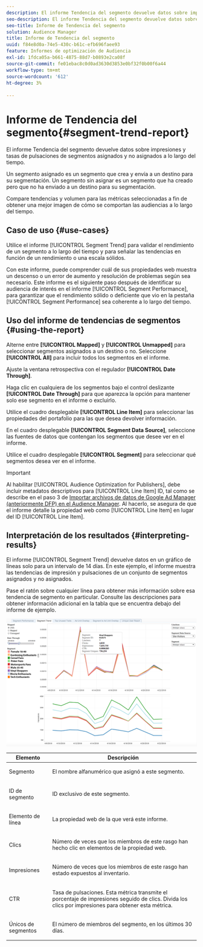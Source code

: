 ```yaml
---
description: El informe Tendencia del segmento devuelve datos sobre impresiones y tasas de pulsaciones de segmentos asignados y no asignados a lo largo del tiempo. Un segmento asignado es un segmento que crea y envía a un destino para su segmentación. Un segmento sin asignar es un segmento que ha creado pero que no ha enviado a un destino para su segmentación. Compare tendencias y volumen para las métricas seleccionadas a fin de obtener una mejor imagen de cómo se comportan las audiencias a lo largo del tiempo.
seo-description: El informe Tendencia del segmento devuelve datos sobre impresiones y tasas de pulsaciones de segmentos asignados y no asignados a lo largo del tiempo. Un segmento asignado es un segmento que crea y envía a un destino para su segmentación. Un segmento sin asignar es un segmento que ha creado pero que no ha enviado a un destino para su segmentación. Compare tendencias y volumen para las métricas seleccionadas a fin de obtener una mejor imagen de cómo se comportan las audiencias a lo largo del tiempo.
seo-title: Informe de Tendencia del segmento
solution: Audience Manager
title: Informe de Tendencia del segmento
uuid: f84e8d0a-74e5-430c-b61c-efb696faee93
feature: Informes de optimización de Audiencia
exl-id: 1fdca05a-b661-4875-88d7-b0893e2ca08f
source-git-commit: fe01ebac8c0d0ad3630d3853e0bf32f0b00f6a44
workflow-type: tm+mt
source-wordcount: '612'
ht-degree: 3%

---
```


# Informe de Tendencia del segmento{#segment-trend-report}

El informe Tendencia del segmento devuelve datos sobre impresiones y tasas de pulsaciones de segmentos asignados y no asignados a lo largo del tiempo.

Un segmento asignado es un segmento que crea y envía a un destino para su segmentación. Un segmento sin asignar es un segmento que ha creado pero que no ha enviado a un destino para su segmentación.

Compare tendencias y volumen para las métricas seleccionadas a fin de obtener una mejor imagen de cómo se comportan las audiencias a lo largo del tiempo.

## Caso de uso {#use-cases}

Utilice el informe [!UICONTROL Segment Trend] para validar el rendimiento de un segmento a lo largo del tiempo y para señalar las tendencias en función de un rendimiento o una escala sólidos.

Con este informe, puede comprender cuál de sus propiedades web muestra un descenso o un error de aumento y resolución de problemas según sea necesario. Este informe es el siguiente paso después de identificar su audiencia de interés en el informe [!UICONTROL Segment Performance], para garantizar que el rendimiento sólido o deficiente que vio en la pestaña [!UICONTROL Segment Performance] sea coherente a lo largo del tiempo.

## Uso del informe de tendencias de segmentos {#using-the-report}

Alterne entre **[!UICONTROL Mapped]** y **[!UICONTROL Unmapped]** para seleccionar segmentos asignados a un destino o no. Seleccione **[!UICONTROL All]** para incluir todos los segmentos en el informe.

Ajuste la ventana retrospectiva con el regulador **[!UICONTROL Date Through]**.

Haga clic en cualquiera de los segmentos bajo el control deslizante **[!UICONTROL Date Through]** para que aparezca la opción para mantener solo ese segmento en el informe o excluirlo.

Utilice el cuadro desplegable **[!UICONTROL Line Item]** para seleccionar las propiedades del portafolio para las que desea devolver información.

En el cuadro desplegable **[!UICONTROL Segment Data Source]**, seleccione las fuentes de datos que contengan los segmentos que desee ver en el informe.

Utilice el cuadro desplegable **[!UICONTROL Segment]** para seleccionar qué segmentos desea ver en el informe.

>[!IMPORTANT]
>
>Al habilitar [!UICONTROL Audience Optimization for Publishers], debe incluir metadatos descriptivos para [!UICONTROL Line Item] ID, tal como se describe en el paso 3 de [Importar archivos de datos de Google Ad Manager (anteriormente DFP) en el Audience Manager](../../../reporting/audience-optimization-reports/aor-publishers/import-dfp.md). Al hacerlo, se asegura de que el informe detalle la propiedad web como [!UICONTROL Line Item] en lugar del ID [!UICONTROL Line Item].

## Interpretación de los resultados {#interpreting-results}

El informe [!UICONTROL Segment Trend] devuelve datos en un gráfico de líneas solo para un intervalo de 14 días. En este ejemplo, el informe muestra las tendencias de impresión y pulsaciones de un conjunto de segmentos asignados y no asignados.

Pase el ratón sobre cualquier línea para obtener más información sobre esa tendencia de segmento en particular. Consulte las descripciones para obtener información adicional en la tabla que se encuentra debajo del informe de ejemplo.

![](assets/publisher_segment_trend.png)

<table id="table_AFE2540583C34835B04584693ADFD26A"> 
 <thead> 
  <tr> 
   <th colname="col1" class="entry"> Elemento </th> 
   <th colname="col2" class="entry"> Descripción </th> 
  </tr>
 </thead>
 <tbody> 
  <tr> 
   <td colname="col1"> <p><span class="wintitle"> Segmento</span> </p> </td> 
   <td colname="col2"> <p>El nombre alfanumérico que asignó a este segmento. </p> </td> 
  </tr> 
  <tr> 
   <td colname="col1"> <p><span class="wintitle"> ID de segmento</span> </p> </td> 
   <td colname="col2"> <p>ID exclusivo de este segmento. </p> </td> 
  </tr> 
  <tr> 
   <td colname="col1"> <p><span class="wintitle"> Elemento de línea</span> </p> </td> 
   <td colname="col2"> <p>La propiedad web de la que verá este informe. </p> </td> 
  </tr> 
  <tr> 
   <td colname="col1"> <p><span class="wintitle"> Clics</span> </p> </td> 
   <td colname="col2"> <p>Número de veces que los miembros de este rasgo han hecho clic en elementos de la propiedad web. </p> </td> 
  </tr> 
  <tr> 
   <td colname="col1"> <p><span class="wintitle"> Impresiones</span> </p> </td> 
   <td colname="col2"> <p>Número de veces que los miembros de este rasgo han estado expuestos al inventario. </p> </td> 
  </tr> 
  <tr> 
   <td colname="col1"> <p><span class="wintitle"> CTR</span> </p> </td> 
   <td colname="col2"> <p>Tasa de pulsaciones. Esta métrica transmite el porcentaje de impresiones seguido de clics. Divida los clics por impresiones para obtener esta métrica. </p> </td> 
  </tr> 
  <tr> 
   <td colname="col1"> <p><span class="wintitle"> Únicos de segmentos</span> </p> </td> 
   <td colname="col2"> <p>El número de miembros del segmento, en los últimos 30 días. </p> </td> 
  </tr> 
 </tbody> 
</table>
